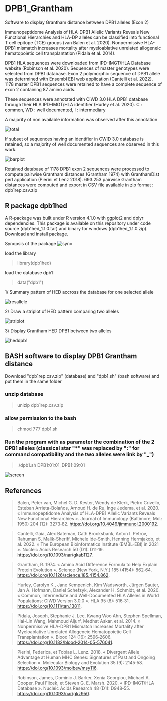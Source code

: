 # DPB1_Grantham
Software to display Grantham distance between DPB1 alleles (Exon 2)

Immunopeptidome Analysis of HLA-DPB1 Allelic Variants Reveals New Functional Hierarchies and HLA-DP alleles can be classified into functional T cell epitope (TCE) groups (van Balen et al. 2020). Nonpermissive HLA-DPB1 mismatch increases mortality after myeloablative unrelated allogeneic hematopoietic cell transplantation (Pidala et al. 2014).

DPB1 HLA sequences were downloaded from IPD-IMGT/HLA Database website (Robinson et al. 2020). Sequences of master genotypes were selected from DPB1 database. Exon 2 polymorphic sequence of DPB1 allele was determined with Ensembl EBI web application (Cantelli et al. 2022). 1178 master DPB1 sequences were retained to have a complete sequence of exon 2 containing 87 amino acids. 

These sequences were annotated with CIWD 3.0 HLA DPB1 database through their HLA IPD-IMGT/HLA identifier (Hurley et al. 2020).
C : common, 
WD : well documented, 
I : intermediary

A majority of non available information was observed after this annotation 

![total](https://github.com/cdesterke/DPB1_Grantham/blob/main/total.png)


If subset of sequences having an identifier in CWID 3.0 database is retained, so a majority of well documented sequences are observed in this work. 

![barplot](https://github.com/cdesterke/DPB1_Grantham/blob/main/barplot.png)

Retained database of 1178 DPB1 exon 2 sequences were processed to compute pairwise Grantham distances (Grantham 1974) with GranthamDist perl application  (Pierini et Lenz 2018). 693.253 pairwise Grantham distances were computed and export in CSV file available in zip format : dpb1rep.csv.zip

## R package dpb1hed
A R-package was built under R version 4.1.0 with ggplot2 and dplyr dependencies. This package is available on this repository under code source (dpb1hed_1.1.0.tar) and binary for windows (dpb1hed_1.1.0.zip). Download and install package.

Synopsis of the package
![syno](https://github.com/cdesterke/DPB1_Grantham/blob/main/syno.jpg)

load the library
> library(dpb1hed)

load the database dpb1
>data("dpb1")

1/ Summary pattern of HED accross the database for one selected allele

![resallele](https://github.com/cdesterke/DPB1_Grantham/blob/main/resallele.jpg)

2/ Draw a striplot of HED pattern comparing two alleles

![striplot](https://github.com/cdesterke/DPB1_Grantham/blob/main/striplot.png)

3/ Display Grantham HED DPB1 between two alleles

![heddpb1](https://github.com/cdesterke/DPB1_Grantham/blob/main/heddpb1.jpg)

## BASH software to display DPB1 Grantham distance
Download "dpb1rep.csv.zip" (database) and "dpb1.sh" (bash software) and put them in the same folder

### unzip database
> unizip dpb1rep.csv.zip

### allow permission to the bash 
> chmod 777 dpb1.sh

### Run the program with as parameter the combination of the 2 DPB1 alleles (classical star "*" was replaced by ":" for command compatibility and the two alleles were link by "_")
> ./dpb1.sh DPB1:01:01_DPB1:09:01

![screen](https://github.com/cdesterke/DPB1_Grantham/blob/main/screen.jpg)




## References 
> Balen, Peter van, Michel G. D. Kester, Wendy de Klerk, Pietro Crivello, Esteban Arrieta-Bolaños, Arnoud H. de Ru, Inge Jedema, et al. 2020. « Immunopeptidome Analysis of HLA-DPB1 Allelic Variants Reveals New Functional Hierarchies ». Journal of Immunology (Baltimore, Md.: 1950) 204 (12): 3273‑82. https://doi.org/10.4049/jimmunol.2000192.

> Cantelli, Gaia, Alex Bateman, Cath Brooksbank, Anton I. Petrov, Rahuman S. Malik-Sheriff, Michele Ide-Smith, Henning Hermjakob, et al. 2022. « The European Bioinformatics Institute (EMBL-EBI) in 2021 ». Nucleic Acids Research 50 (D1): D11‑19. https://doi.org/10.1093/nar/gkab1127.

> Grantham, R. 1974. « Amino Acid Difference Formula to Help Explain Protein Evolution ». Science (New York, N.Y.) 185 (4154): 862‑64. https://doi.org/10.1126/science.185.4154.862.

> Hurley, Carolyn K., Jane Kempenich, Kim Wadsworth, Jürgen Sauter, Jan A. Hofmann, Daniel Schefzyk, Alexander H. Schmidt, et al. 2020. « Common, Intermediate and Well-Documented HLA Alleles in World Populations: CIWD Version 3.0.0 ». HLA 95 (6): 516‑31. https://doi.org/10.1111/tan.13811.

> Pidala, Joseph, Stephanie J. Lee, Kwang Woo Ahn, Stephen Spellman, Hai-Lin Wang, Mahmoud Aljurf, Medhat Askar, et al. 2014. « Nonpermissive HLA-DPB1 Mismatch Increases Mortality after Myeloablative Unrelated Allogeneic Hematopoietic Cell Transplantation ». Blood 124 (16): 2596‑2606. https://doi.org/10.1182/blood-2014-05-576041.

> Pierini, Federica, et Tobias L. Lenz. 2018. « Divergent Allele Advantage at Human MHC Genes: Signatures of Past and Ongoing Selection ». Molecular Biology and Evolution 35 (9): 2145‑58. https://doi.org/10.1093/molbev/msy116.

> Robinson, James, Dominic J. Barker, Xenia Georgiou, Michael A. Cooper, Paul Flicek, et Steven G. E. Marsh. 2020. « IPD-IMGT/HLA Database ». Nucleic Acids Research 48 (D1): D948‑55. https://doi.org/10.1093/nar/gkz950.


